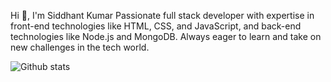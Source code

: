 Hi 👋, I'm Siddhant Kumar
Passionate full stack developer with expertise in front-end technologies like HTML, CSS, and JavaScript, and back-end technologies like Node.js and MongoDB. Always eager to learn and take on new challenges in the tech world.



![Github stats](https://github-readme-stats.vercel.app/api?username=mesiddhantcodes)
